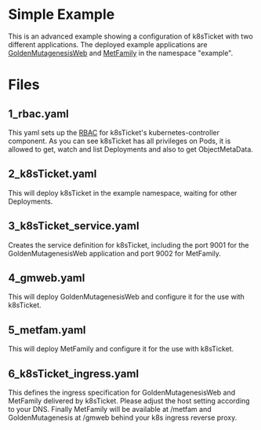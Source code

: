 # Simple Example
This is an advanced example showing a configuration of k8sTicket with two different applications.
The deployed example applications are [GoldenMutagenesisWeb](https://msbi.ipb-halle.de/GoldenMutagenesis/) and [MetFamily](https://msbi.ipb-halle.de/MetFamily/) in the namespace "example".

# Files
## 1_rbac.yaml

This yaml sets up the [RBAC](https://kubernetes.io/docs/reference/access-authn-authz/rbac/) for k8sTicket's kubernetes-controller component.
As you can see k8sTicket has all privileges on Pods, it is allowed to get, watch and list Deployments and also to get ObjectMetaData.

## 2_k8sTicket.yaml
This will deploy k8sTicket in the example namespace, waiting for other Deployments.

## 3_k8sTicket_service.yaml
Creates the service definition for k8sTicket, including the port 9001 for the GoldenMutagenesisWeb application and port 9002 for MetFamily.

## 4_gmweb.yaml
This will deploy GoldenMutagenesisWeb and configure it for the use with k8sTicket.

## 5_metfam.yaml
This will deploy MetFamily and configure it for the use with k8sTicket.

## 6_k8sTicket_ingress.yaml
This defines the ingress specification for GoldenMutagenesisWeb and MetFamily delivered by k8sTicket.
Please adjust the host setting according to your DNS.
Finally MetFamily will be available at /metfam and GoldenMutagenesis at /gmweb behind your k8s ingress reverse proxy.
